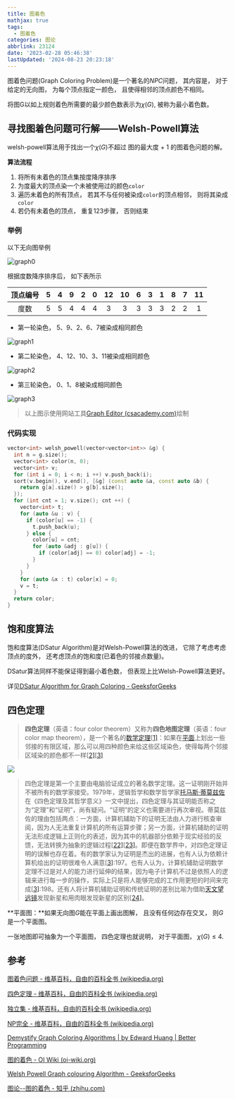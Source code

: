 ```yaml
---
title: 图着色
mathjax: true
tags:
  - 图着色
categories: 图论
abbrlink: 23124
date: '2023-02-28 05:46:38'
lastUpdated: '2024-08-23 20:23:18'
---
```

图着色问题(Graph Coloring Problem)是一个著名的$NPC$问题， 其内容是， 对于给定的无向图， 为每个顶点指定一颜色， 且使得相邻的顶点颜色不相同。

将图G以如上规则着色所需要的最少颜色数表示为$\chi(G)$, 被称为最小着色数。

<!--more-->

## 寻找图着色问题可行解——Welsh-Powell算法

welsh-powell算法用于找出一个$\chi(G)$不超过 图的最大度 + 1 的图着色问题的解。

**算法流程**

1. 将所有未着色的顶点集按度降序排序
2. 为度最大的顶点染一个未被使用过的颜色`color`
3. 遍历未着色的所有顶点， 若其不与任何被染成`color`的顶点相邻， 则将其染成`color`
4. 若仍有未着色的顶点， 重复123步骤， 否则结束

### 举例

以下无向图举例

![graph0](https://trudbot-md-img.oss-cn-shanghai.aliyuncs.com/202307091802878.png)

根据度数降序排序后， 如下表所示

|顶点编号|5|4|9|2|0|12|10|6|3|1|8|7|11|
|:-:|:-:|:-:|:-:|:-:|:-:|:-:|:-:|:-:|:-:|:-:|:-:|:-:|:-:|
|度数|5|5|4|4|4|3|3|3|3|3|2|2|1|

* 第一轮染色， 5、9、2、6、7被染成相同颜色

![graph1](https://trudbot-md-img.oss-cn-shanghai.aliyuncs.com/202307091803948.png)

* 第二轮染色， 4、12、10、3、11被染成相同颜色

![graph2](https://trudbot-md-img.oss-cn-shanghai.aliyuncs.com/202307091802880.png)

* 第三轮染色， 0、1、8被染成相同颜色

![graph3](https://trudbot-md-img.oss-cn-shanghai.aliyuncs.com/202307091807605.png)

> 以上图示使用网站工具[Graph Editor (csacademy.com)](https://csacademy.com/app/graph_editor/)绘制

### 代码实现

```cpp
vector<int> welsh_powell(vector<vector<int>> &g) {
  int n = g.size();
  vector<int> color(n, 0);
  vector<int> v;
  for (int i = 0; i < n; i ++) v.push_back(i);
  sort(v.begin(), v.end(), [&g] (const auto &a, const auto &b) {
    return g[a].size() > g[b].size();
  });
  for (int cnt = 1; v.size(); cnt ++) {
    vector<int> t;
    for (auto &u : v) {
      if (color[u] == -1) {
        t.push_back(u);
      } else {
        color[u] = cnt;
        for (auto &adj : g[u]) {
          if (color[adj] == 0) color[adj] = -1;
        }
      }
    }
    for (auto &x : t) color[x] = 0;
    v = t;
  }
  return color;
}
```

## 饱和度算法

饱和度算法(DSatur Algorithm)是对Welsh-Powell算法的改进， 它除了考虑考虑顶点的度外， 还考虑顶点的饱和度(已着色的邻接点数量)。

DSatur算法同样不能保证得到最小着色数， 但表现上比Welsh-Powell算法更好。

详见[DSatur Algorithm for Graph Coloring - GeeksforGeeks](https://www.geeksforgeeks.org/dsatur-algorithm-for-graph-coloring/)

## 四色定理

> **四色定理**（英语：four color theorem）又称为**四色地图定理**（英语：four color map theorem），是一个著名的[数学](https://zh.wikipedia.org/wiki/数学)[定理](https://zh.wikipedia.org/wiki/定理)[[1\]](https://zh.wikipedia.org/wiki/四色定理#cite_note-pyx-1)：如果在[平面](https://zh.wikipedia.org/wiki/平面_(数学))上划出一些邻接的有限区域，那么可以用四种颜色来给这些区域染色，使得每两个邻接区域染的颜色都不一样[[2\]](https://zh.wikipedia.org/wiki/四色定理#cite_note-Fritsch-2)[[3\]](https://zh.wikipedia.org/wiki/四色定理#cite_note-soifer-3)

![](https://trudbot-md-img.oss-cn-shanghai.aliyuncs.com/202307091809944.gif)

> 四色定理是第一个主要由电脑验证成立的著名数学定理。这一证明刚开始并不被所有的数学家接受。1979年，逻辑哲学和数学哲学家[托马斯·蒂莫兹佐](https://zh.wikipedia.org/w/index.php?title=托马斯·蒂莫兹佐&action=edit&redlink=1)在《四色定理及其哲学意义》一文中提出，四色定理与其证明能否称之为“定理”和“证明”，尚有疑问。“证明”的定义也需要进行再次审视。蒂莫兹佐的理由包括两点：一方面，计算机辅助下的证明无法由人力进行核查审阅，因为人无法重复计算机的所有运算步骤；另一方面，计算机辅助的证明无法形成逻辑上正则化的表述，因为其中的机器部分依赖于现实经验的反馈，无法转换为抽象的逻辑过程[[22\]](https://zh.wikipedia.org/wiki/四色定理#cite_note-22)[[23\]](https://zh.wikipedia.org/wiki/四色定理#cite_note-23)。即便在数学界中，对四色定理证明的误解也存在着。有的数学家认为证明是杰出的进展，也有人认为依赖计算机给出的证明很难令人满意[[3\]](https://zh.wikipedia.org/wiki/四色定理#cite_note-soifer-3):197。也有人认为，计算机辅助证明数学定理不过是对人的能力进行延伸的结果，因为电子计算机不过是依照人的逻辑来进行每一步的操作，实际上只是将人能够完成的工作用更短的时间来完成[[3\]](https://zh.wikipedia.org/wiki/四色定理#cite_note-soifer-3):198。还有人将计算机辅助证明和传统证明的差别比喻为借助[天文望远镜](https://zh.wikipedia.org/wiki/天文望远镜)发现新星和用肉眼发现新星的区别[[24\]](https://zh.wikipedia.org/wiki/四色定理#cite_note-pck-24)。

**平面图：**如果无向图$G$能在平面上画出图解， 且没有任何边存在交叉， 则$G$是一个平面图。

一张地图即可抽象为一个平面图， 四色定理也就说明， 对于平面图， $\chi(G) \le 4$.

## 参考

[图着色问题 - 维基百科，自由的百科全书 (wikipedia.org)](https://zh.wikipedia.org/wiki/图着色问题)

[四色定理 - 维基百科，自由的百科全书 (wikipedia.org)](https://zh.wikipedia.org/wiki/四色定理)

[独立集 - 维基百科，自由的百科全书 (wikipedia.org)](https://zh.wikipedia.org/wiki/独立集)

[NP完全 - 维基百科，自由的百科全书 (wikipedia.org)](https://zh.wikipedia.org/wiki/NP完全)

[Demystify Graph Coloring Algorithms | by Edward Huang | Better Programming](https://betterprogramming.pub/demystify-graph-coloring-algorithms-9ae51351ea5b)

[图的着色 - OI Wiki (oi-wiki.org)](https://oi-wiki.org/graph/color/#welshpowell-算法)

[Welsh Powell Graph colouring Algorithm - GeeksforGeeks](https://www.geeksforgeeks.org/welsh-powell-graph-colouring-algorithm/)

[图论--图的着色 - 知乎 (zhihu.com)](https://zhuanlan.zhihu.com/p/385512430)
